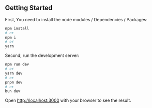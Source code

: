 ## Getting Started

First, You need to install the node modules / Dependencies / Packages:

```bash
npm install
# or
npm i
# or
yarn
```

Second, run the development server:

```bash
npm run dev
# or
yarn dev
# or
pnpm dev
# or
bun dev
```

Open [http://localhost:3000](http://localhost:3000) with your browser to see the result.
